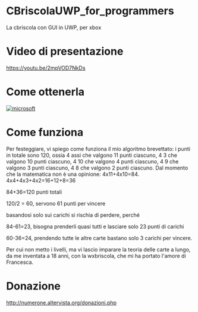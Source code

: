 # CBriscolaUWP_for_programmers
La cbriscola con GUI in UWP, per xbox

# Video di presentazione

https://youtu.be/2mpVOD7NkDs

# Come ottenerla

[![microsoft](https://get.microsoft.com/images/en-us%20dark.svg)](https://www.microsoft.com/store/apps/9N00RWMTX2RV)


# Come funziona
Per festeggiare, vi spiego come funziona il mio algoritmo brevettato:
i punti in totale sono 120, ossia 4 assi che valgono 11 punti ciascuno, 4 3 che valgono 10 punti ciascuno, 4 10 che valgono 4 punti ciascuno, 4 9 che valgono 3 punti ciascuno, 4 8 che valgono 2 punti ciascuno.
Dal momento che la matematica non è una opinione:
4x11+4x10=84.
4x4+4x3+4x2=16+12+8=36

84+36=120 punti totali

120/2 = 60, servono 61 punti per vincere

basandosi solo sui carichi si rischia di perdere, perché

84-61=23, bisogna prenderli quasi tutti e lasciare solo 23 punti di carichi

60-36=24, prendendo tutte le altre carte bastano solo 3 carichi per vincere.

Per cui non metto i livelli, ma vi lascio imparare la teoria delle carte a lungo, da me inventata a 18 anni, con la wxbriscola, che mi ha portato l'amore di Francesca. 


# Donazione

http://numerone.altervista.org/donazioni.php
